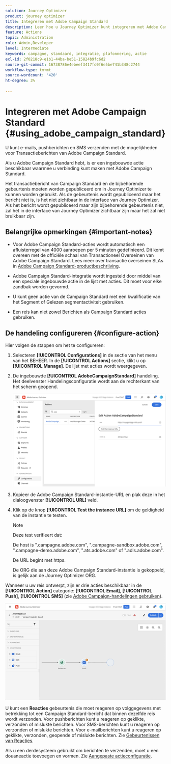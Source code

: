 ```yaml
---
solution: Journey Optimizer
product: journey optimizer
title: Integreren met Adobe Campaign Standard
description: Leer hoe u Journey Optimizer kunt integreren met Adobe Campaign Standard
feature: Actions
topic: Administration
role: Admin,Developer
level: Intermediate
keywords: campagne, standaard, integratie, plafonnering, actie
exl-id: 2f0218c9-e1b1-44ba-be51-15824b9fc6d2
source-git-commit: 16738786e4ebeef3417fd0f6e5be741b348c2744
workflow-type: tm+mt
source-wordcount: '420'
ht-degree: 3%

---
```


# Integreren met Adobe Campaign Standard {#using_adobe_campaign_standard}

U kunt e-mails, pushberichten en SMS verzenden met de mogelijkheden voor Transactieberichten van Adobe Campaign Standard.

Als u Adobe Campaign Standard hebt, is er een ingebouwde actie beschikbaar waarmee u verbinding kunt maken met Adobe Campaign Standard.

Het transactiebericht van Campaign Standard en de bijbehorende gebeurtenis moeten worden gepubliceerd om in Journey Optimizer te kunnen worden gebruikt. Als de gebeurtenis wordt gepubliceerd maar het bericht niet is, is het niet zichtbaar in de interface van Journey Optimizer. Als het bericht wordt gepubliceerd maar zijn bijbehorende gebeurtenis niet, zal het in de interface van Journey Optimizer zichtbaar zijn maar het zal niet bruikbaar zijn.

## Belangrijke opmerkingen {#important-notes}

* Voor Adobe Campaign Standard-acties wordt automatisch een afluisterregel van 4000 aanroepen per 5 minuten gedefinieerd. Dit komt overeen met de officiële schaal van Transactioneel Overseinen van Adobe Campaign Standard. Lees meer over transactie overseinen SLAs in [Adobe Campaign Standard-productbeschrijving](https://helpx.adobe.com/nl/legal/product-descriptions/campaign-standard.html).

* Adobe Campaign Standard-integratie wordt ingesteld door middel van een speciale ingebouwde actie in de lijst met acties. Dit moet voor elke zandbak worden gevormd.

* U kunt geen actie van de Campaign Standard met een kwalificatie van het Segment of Gelezen segmentactiviteit gebruiken.

* Een reis kan niet zowel Berichten als Campaign Standard acties gebruiken.

## De handeling configureren {#configure-action}

Hier volgen de stappen om het te configureren:

1. Selecteren **[!UICONTROL Configurations]** in de sectie van het menu van het BEHEER. In de  **[!UICONTROL Actions]** sectie, klikt u op **[!UICONTROL Manage]**. De lijst met acties wordt weergegeven.

1. De ingebouwde **[!UICONTROL AdobeCampaignStandard]** handeling. Het deelvenster Handelingsconfiguratie wordt aan de rechterkant van het scherm geopend.

   ![](assets/actioncampaign.png)

1. Kopieer de Adobe Campaign Standard-instantie-URL en plak deze in het dialoogvenster **[!UICONTROL URL]** veld.

1. Klik op de knop **[!UICONTROL Test the instance URL]** om de geldigheid van de instantie te testen.

   >[!NOTE]
   >
   >Deze test verifieert dat:
   >
   >De host is &quot;.campagne.adobe.com&quot;, &quot;.campagne-sandbox.adobe.com&quot;, &quot;.campagne-demo.adobe.com&quot;, &quot;.ats.adobe.com&quot; of &quot;.adls.adobe.com&quot;.
   >
   >De URL begint met https.
   >
   >De ORG die aan deze Adobe Campaign Standard-instantie is gekoppeld, is gelijk aan de Journey Optimizer ORG.

Wanneer u uw reis ontwerpt, zijn er drie acties beschikbaar in de **[!UICONTROL Action]** categorie: **[!UICONTROL Email]**, **[!UICONTROL Push]**, **[!UICONTROL SMS]** (zie [Adobe Campaign-handelingen gebruiken](../building-journeys/using-adobe-campaign-standard.md)).

![](assets/journey58.png)

U kunt een **Reacties** gebeurtenis die moet reageren op volggegevens met betrekking tot een Campaign Standard-bericht dat binnen dezelfde reis wordt verzonden. Voor pushberichten kunt u reageren op geklikte, verzonden of mislukte berichten. Voor SMS-berichten kunt u reageren op verzonden of mislukte berichten. Voor e-mailberichten kunt u reageren op geklikte, verzonden, geopende of mislukte berichten. Zie [Gebeurtenissen van Reacties](../building-journeys/reaction-events.md).

Als u een derdesysteem gebruikt om berichten te verzenden, moet u een douaneactie toevoegen en vormen. Zie [Aangepaste actieconfiguratie](../action/about-custom-action-configuration.md).
